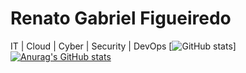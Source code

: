 # Renato Gabriel Figueiredo
IT | Cloud | Cyber | Security | DevOps
[![GitHub stats](https://github-readme-stats.vercel.app/api?username=renadown&show_icons=true&theme=radical)]
[![Anurag's GitHub stats](https://github-readme-stats.vercel.app/api?username=anuraghazra)](https://github.com/anuraghazra/github-readme-stats)
